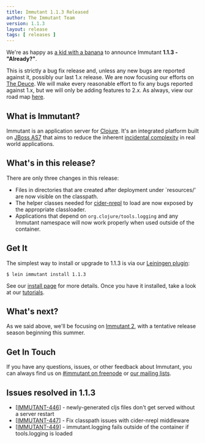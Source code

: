 ```yaml
---
title: Immutant 1.1.3 Released
author: The Immutant Team
version: 1.1.3
layout: release
tags: [ releases ]
---
```


We're as happy as [a kid with a banana](https://www.youtube.com/watch?v=nTqn72B2Ajk) to announce
Immutant **1.1.3 - "Already?"**.

This is strictly a bug fix release and, unless any new bugs are
reported against it, possibly our last 1.x release. We are now
focusing our efforts on [The Deuce](/news/2014/04/02/the-deuce/). We will
make every reasonable effort to fix any bugs reported against 1.x, but
we will only be adding features to 2.x. As always, view our road map
[here](https://issues.jboss.org/browse/IMMUTANT).

## What is Immutant?

Immutant is an application server for
[Clojure](http://clojure.org). It's an integrated platform built on
[JBoss AS7](http://www.jboss.org/as7) that aims to reduce the inherent
[incidental complexity](http://en.wikipedia.org/wiki/Accidental_complexity)
in real world applications.

## What's in this release?

There are only three changes in this release:

* Files in directories that are created after deployment under
  `resources/' are now visible on the classpath.
* The helper classes needed for
  [cider-nrepl](https://github.com/clojure-emacs/cider-nrepl) to load
  are now exposed by the appropriate classloader.
* Applications that depend on `org.clojure/tools.logging` and any
  Immutant namespace will now work properly when used outside of the
  container.

## Get It

The simplest way to install or upgrade to 1.1.3 is via our
[Leiningen plugin](https://clojars.org/lein-immutant):

    $ lein immutant install 1.1.3

See our [install page](/install/) for more details. Once you have it
installed, take a look at our [tutorials](/tutorials/).

## What's next?

As we said above, we'll be focusing on
[Immutant 2](/news/2014/04/02/the-deuce/), with a tentative release season
beginning this summer.

## Get In Touch

If you have any questions, issues, or other feedback about Immutant,
you can always find us on [#immutant on freenode](/community/) or
[our mailing lists](/community/mailing_lists).

## Issues resolved in 1.1.3

<ul>
<li>[<a href='https://issues.jboss.org/browse/IMMUTANT-446'>IMMUTANT-446</a>] -         newly-generated cljs files don&#39;t get served without a server restart
</li>
<li>[<a href='https://issues.jboss.org/browse/IMMUTANT-447'>IMMUTANT-447</a>] -         Fix classpath issues with cider-nrepl middleware
</li>
<li>[<a href='https://issues.jboss.org/browse/IMMUTANT-449'>IMMUTANT-449</a>] -         immutant.logging fails outside of the container if tools.logging is loaded
</li>
</ul>
